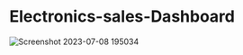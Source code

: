 # Electronics-sales-Dashboard

![Screenshot 2023-07-08 195034](https://github.com/seifmohamed-portfolio/Electronics-sales-Dashboard/assets/37443125/aac6abbf-66d3-4147-88e9-9cbb8cba43c0)
